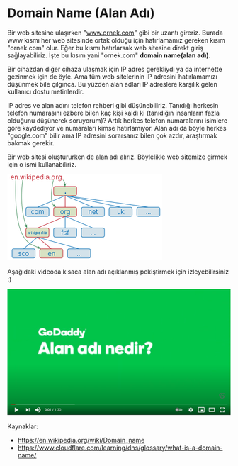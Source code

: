 # Domain Name (Alan Adı)

Bir web sitesine ulaşırken "www.ornek.com" gibi bir uzantı gireriz. Burada www kısmı her web sitesinde ortak olduğu için hatırlamamız gereken kısım "ornek.com" olur. Eğer bu kısmı hatırlarsak web sitesine direkt giriş sağlayabiliriz. İşte bu kısım yani "ornek.com" **domain name(alan adı)**.

Bir cihazdan diğer cihaza ulaşmak için IP adres gerekliydi ya da internette gezinmek için de öyle. Ama tüm web sitelerinin IP adresini hatırlamamızı düşünmek bile çılgınca. Bu yüzden alan adları IP adreslere karşılık gelen kullanıcı dostu metinlerdir. 

IP adres ve alan adını telefon rehberi gibi düşünebiliriz. Tanıdığı herkesin telefon numarasını ezbere bilen kaç kişi kaldı ki (tanıdığın insanların fazla olduğunu düşünerek soruyorum)? Artık herkes telefon numaralarını isimlere göre kaydediyor ve numaraları kimse hatırlamıyor. Alan adı da böyle herkes "google.com" bilir ama IP adresini sorarsanız bilen çok azdır, araştırmak bakmak gerekir. 

Bir web sitesi oluştururken de alan adı alırız. Böylelikle web sitemize girmek için o ismi kullanabiliriz.



![](figures/hierarchy_domain_name.png) 



Aşağıdaki videoda kısaca alan adı açıklanmış pekiştirmek için izleyebilirsiniz :)

[![](figures/domain_name_video.png)](https://www.youtube.com/watch?v=-jYUNrFL5G0)



Kaynaklar:

* https://en.wikipedia.org/wiki/Domain_name
* https://www.cloudflare.com/learning/dns/glossary/what-is-a-domain-name/